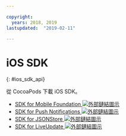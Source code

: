 ```yaml
---

copyright:
  years: 2018, 2019
lastupdated:  "2019-02-11"

---
```


#	iOS SDK
{: #ios_sdk_api}

從 CocoaPods 下載 iOS SDK。

* [SDK for Mobile Foundation ![外部鏈結圖示](../../icons/launch-glyph.svg "外部鏈結圖示")](https://cocoapods.org/pods/IBMMobileFirstPlatformFoundation)
* [SDK for Push Notifications ![外部鏈結圖示](../../icons/launch-glyph.svg "外部鏈結圖示")](https://cocoapods.org/pods/IBMMobileFirstPlatformFoundationPush)
* [SDK for JSONStore ![外部鏈結圖示](../../icons/launch-glyph.svg "外部鏈結圖示")](https://cocoapods.org/pods/IBMMobileFirstPlatformFoundationJSONStore)
* [SDK for LiveUpdate ![外部鏈結圖示](../../icons/launch-glyph.svg "外部鏈結圖示")](https://cocoapods.org/pods/IBMMobileFirstPlatformFoundationLiveUpdate)

